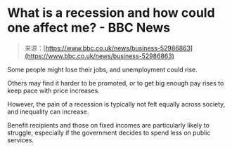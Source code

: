 <!--yml
category: 未分类
date: 2024-05-27 14:53:46
-->

# What is a recession and how could one affect me? - BBC News

> 来源：[https://www.bbc.co.uk/news/business-52986863](https://www.bbc.co.uk/news/business-52986863)

Some people might lose their jobs, and unemployment could rise.

Others may find it harder to be promoted, or to get big enough pay rises to keep pace with price increases.

However, the pain of a recession is typically not felt equally across society, and inequality can increase.

Benefit recipients and those on fixed incomes are particularly likely to struggle, especially if the government decides to spend less on public services.